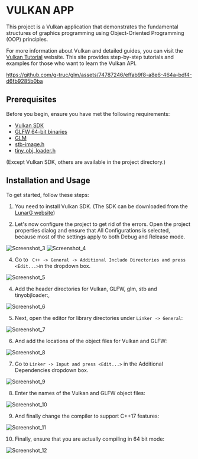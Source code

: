 # VULKAN APP

This project is a Vulkan application that demonstrates the fundamental structures of graphics programming using Object-Oriented Programming (OOP) principles.

For more information about Vulkan and detailed guides, you can visit the [Vulkan Tutorial](https://vulkan-tutorial.com/) website. This site provides step-by-step tutorials and examples for those who want to learn the Vulkan API.

https://github.com/g-truc/glm/assets/74787246/effab9f8-a8e6-464a-bdf4-d6fb9285b0ba
  
## Prerequisites

Before you begin, ensure you have met the following requirements:


- [Vulkan SDK](https://vulkan.lunarg.com/)
- [GLFW 64-bit binaries](https://www.glfw.org/download.html)
- [GLM](https://github.com/g-truc/glm/releases)
- [stb-image.h](https://github.com/nothings/stb)
- [tiny_obj_loader.h](https://github.com/tinyobjloader/tinyobjloader)

(Except Vulkan SDK, others are available in the project directory.)

## Installation and Usage

To get started, follow these steps:
1. You need to install Vulkan SDK.
(The SDK can be downloaded from the [LunarG website](https://vulkan.lunarg.com/))

2. Let's now configure the project to get rid of the errors. Open the project properties dialog and ensure that All Configurations is selected, because most of the settings apply to both Debug and Release mode.
   
![Screenshot_3](https://github.com/g-truc/glm/assets/74787246/8c95ad39-5c88-46ab-a661-b73facc83a1e)
![Screenshot_4](https://github.com/g-truc/glm/assets/74787246/6d0ac86a-43d9-452d-ae7e-5aee9955e745)


4. Go to ``` C++ -> General -> Additional Include Directories and press <Edit...>```in the dropdown box.

![Screenshot_5](https://github.com/g-truc/glm/assets/74787246/50ef87e4-dd16-4906-ad5b-d46597ce24f1)

4. Add the header directories for Vulkan, GLFW, glm, stb and tinyobjloader:,

![Screenshot_6](https://github.com/g-truc/glm/assets/74787246/a2404654-33e9-4bae-bb7a-16e4702f262f)

5. Next, open the editor for library directories under ``` Linker -> General ```:

![Screenshot_7](https://github.com/g-truc/glm/assets/74787246/931b074d-b223-4187-8ddb-5b93c2cac95d)

6. And add the locations of the object files for Vulkan and GLFW:

![Screenshot_8](https://github.com/g-truc/glm/assets/74787246/f204d5ee-114a-4109-be81-05a56bb66f80)

7. Go to ``` Linker -> Input and press <Edit...> ``` in the Additional Dependencies dropdown box.

![Screenshot_9](https://github.com/g-truc/glm/assets/74787246/8a1340f5-670d-4ad7-9d3b-0546ed8929df)

8. Enter the names of the Vulkan and GLFW object files:

![Screenshot_10](https://github.com/g-truc/glm/assets/74787246/de8e754c-cb19-4b02-9fef-167043b6cb6b)

9. And finally change the compiler to support C++17 features:

![Screenshot_11](https://github.com/g-truc/glm/assets/74787246/35505737-7273-4658-bb2f-e058b60470f1)

10. Finally, ensure that you are actually compiling in 64 bit mode:

![Screenshot_12](https://github.com/g-truc/glm/assets/74787246/51180257-053b-468e-abe3-91b7881e55de)
